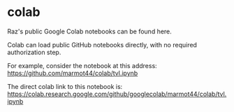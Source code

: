 # colab
Raz's public Google Colab notebooks can be found here.

Colab can load public GitHub notebooks directly, with no required authorization step.

For example, consider the notebook at this address: https://github.com/marmot44/colab/tvl.ipynb

The direct colab link to this notebook is: https://colab.research.google.com/github/googlecolab/marmot44/colab/tvl.ipynb
